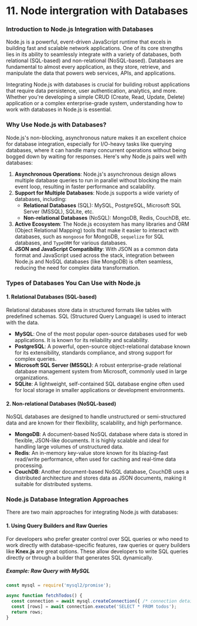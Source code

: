 # 11. Node intergration with Databases

### Introduction to Node.js Integration with Databases

Node.js is a powerful, event-driven JavaScript runtime that excels in building fast and scalable network applications. One of its core strengths lies in its ability to seamlessly integrate with a variety of databases, both relational (SQL-based) and non-relational (NoSQL-based). Databases are fundamental to almost every application, as they store, retrieve, and manipulate the data that powers web services, APIs, and applications.

Integrating Node.js with databases is crucial for building robust applications that require data persistence, user authentication, analytics, and more. Whether you're developing a simple CRUD (Create, Read, Update, Delete) application or a complex enterprise-grade system, understanding how to work with databases in Node.js is essential.

### Why Use Node.js with Databases?

Node.js's non-blocking, asynchronous nature makes it an excellent choice for database integration, especially for I/O-heavy tasks like querying databases, where it can handle many concurrent operations without being bogged down by waiting for responses. Here's why Node.js pairs well with databases:

1. **Asynchronous Operations**: Node.js's asynchronous design allows multiple database queries to run in parallel without blocking the main event loop, resulting in faster performance and scalability.
2. **Support for Multiple Databases**: Node.js supports a wide variety of databases, including:
    - **Relational Databases** (SQL): MySQL, PostgreSQL, Microsoft SQL Server (MSSQL), SQLite, etc.
    - **Non-relational Databases** (NoSQL): MongoDB, Redis, CouchDB, etc.
3. **Active Ecosystem**: The Node.js ecosystem has many libraries and ORM (Object Relational Mapping) tools that make it easier to interact with databases, such as `mongoose` for MongoDB, `sequelize` for SQL databases, and `TypeORM` for various databases.
4. **JSON and JavaScript Compatibility**: With JSON as a common data format and JavaScript used across the stack, integration between Node.js and NoSQL databases (like MongoDB) is often seamless, reducing the need for complex data transformation.

### Types of Databases You Can Use with Node.js

#### 1. **Relational Databases (SQL-based)**

Relational databases store data in structured formats like tables with predefined schemas. SQL (Structured Query Language) is used to interact with the data.

- **MySQL**: One of the most popular open-source databases used for web applications. It is known for its reliability and scalability.
- **PostgreSQL**: A powerful, open-source object-relational database known for its extensibility, standards compliance, and strong support for complex queries.
- **Microsoft SQL Server (MSSQL)**: A robust enterprise-grade relational database management system from Microsoft, commonly used in large organizations.
- **SQLite**: A lightweight, self-contained SQL database engine often used for local storage in smaller applications or development environments.

#### 2. **Non-relational Databases (NoSQL-based)**

NoSQL databases are designed to handle unstructured or semi-structured data and are known for their flexibility, scalability, and high performance.

- **MongoDB**: A document-based NoSQL database where data is stored in flexible, JSON-like documents. It is highly scalable and ideal for handling large volumes of unstructured data.
- **Redis**: An in-memory key-value store known for its blazing-fast read/write performance, often used for caching and real-time data processing.
- **CouchDB**: Another document-based NoSQL database, CouchDB uses a distributed architecture and stores data as JSON documents, making it suitable for distributed systems.

### Node.js Database Integration Approaches

There are two main approaches for integrating Node.js with databases:

#### 1. **Using Query Builders and Raw Queries**

For developers who prefer greater control over SQL queries or who need to work directly with database-specific features, raw queries or query builders like **Knex.js** are great options. These allow developers to write SQL queries directly or through a builder that generates SQL dynamically.

##### Example: Raw Query with MySQL
```javascript
const mysql = require('mysql2/promise');

async function fetchTodos() {
  const connection = await mysql.createConnection({ /* connection details */ });
  const [rows] = await connection.execute('SELECT * FROM todos');
  return rows;
}
```


